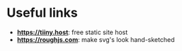 # Useful links
- **https://tiiny.host**: free static site host
- **https://roughjs.com**: make svg's look hand-sketched